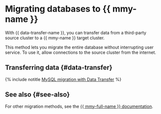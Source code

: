# Migrating databases to {{ mmy-name }}

With {{ data-transfer-name }}, you can transfer data from a third-party source cluster to a {{ mmy-name }} target cluster.

This method lets you migrate the entire database without interrupting user service. To use it, allow connections to the source cluster from the internet.

## Transferring data {#data-transfer}

{% include notitle [MySQL migration with Data Transfer](../../_tutorials/datatransfer/managed-mysql.md) %}

## See also {#see-also}

For other migration methods, see the [{{ mmy-full-name }} documentation](../../managed-mysql/tutorials/data-migration.md).
